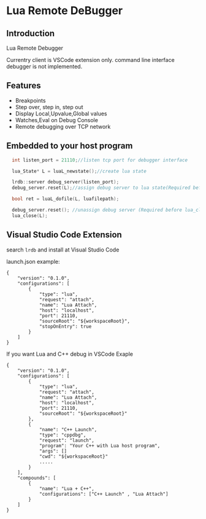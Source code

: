 # Lua Remote DeBugger

## Introduction
Lua Remote Debugger 


Currentry client is VSCode extension only.
command line interface debugger is not implemented.

## Features

* Breakpoints
* Step over, step in, step out
* Display Local,Upvalue,Global values
* Watches,Eval on Debug Console
* Remote debugging over TCP network

## Embedded to your host program

```C++
  int listen_port = 21110;//listen tcp port for debugger interface

  lua_State* L = luaL_newstate();//create lua state

  lrdb::server debug_server(listen_port);
  debug_server.reset(L);//assign debug server to lua state(Required before script load)

  bool ret = luaL_dofile(L, luafilepath);

  debug_server.reset(); //unassign debug server (Required before lua_close )
  lua_close(L);
```


## Visual Studio Code Extension
search ``lrdb`` and install at Visual Studio Code

launch.json example:
```
{
    "version": "0.1.0",
    "configurations": [
        {
            "type": "lua",
            "request": "attach",
            "name": "Lua Attach",
            "host": "localhost",
            "port": 21110,
            "sourceRoot": "${workspaceRoot}",
            "stopOnEntry": true
        }
    ]
}
```

If you want Lua and C++ debug in VSCode 
Exaple
```
{
    "version": "0.1.0",
    "configurations": [
        {
            "type": "lua",
            "request": "attach",
            "name": "Lua Attach",
            "host": "localhost",
            "port": 21110,
            "sourceRoot": "${workspaceRoot}"
        },
        {
            "name": "C++ Launch",
            "type": "cppdbg",
            "request": "launch",
            "program": "Your C++ with Lua host program",
            "args": []
            "cwd": "${workspaceRoot}"
            .....
        }
    ],
	"compounds": [
		{
			"name": "Lua + C++",
			"configurations": ["C++ Launch" , "Lua Attach"]
		}
	]
}
```